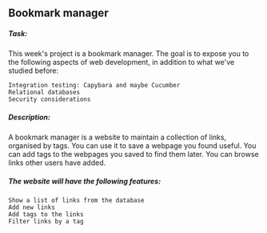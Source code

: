 ##	Bookmark manager	##


##### Task:	#####
This week's project is a bookmark manager. The goal is to expose you to the following aspects of web development, in addition to what we've studied before:

	Integration testing: Capybara and maybe Cucumber 
	Relational databases 
	Security considerations 


##### Description:	#####
A bookmark manager is a website to maintain a collection of links, organised by tags. You can use it to save a webpage you found useful. You can add tags to the webpages you saved to find them later. You can browse links other users have added.


##### The website will have the following features:	#####

	Show a list of links from the database
	Add new links
	Add tags to the links
	Filter links by a tag